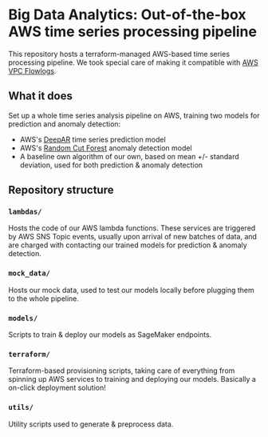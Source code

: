 # Big Data Analytics: Out-of-the-box AWS time series processing pipeline

This repository hosts a terraform-managed AWS-based time series processing pipeline. We took special care of making it compatible with [AWS VPC Flowlogs](https://docs.aws.amazon.com/vpc/latest/userguide/flow-logs.html).



## What it does

Set up a whole time series analysis pipeline on AWS, training two models for prediction and anomaly detection:
- AWS's [DeepAR](https://docs.aws.amazon.com/sagemaker/latest/dg/deepar.html) time series prediction model
- AWS's [Random Cut Forest](https://docs.aws.amazon.com/sagemaker/latest/dg/randomcutforest.html) anomaly detection model
- A baseline own algorithm of our own, based on mean +/- standard deviation, used for both prediction & anomaly detection

## Repository structure

### `lambdas/`

Hosts the code of our AWS lambda functions. These services are triggered by AWS SNS Topic events, usually upon arrival of new batches of data, and are charged with contacting our trained models for prediction & anomaly detection. 

### `mock_data/`

Hosts our mock data, used to test our models locally before plugging them to the whole pipeline.

### `models/`

Scripts to train & deploy our models as SageMaker endpoints.

### `terraform/`

Terraform-based provisioning scripts, taking care of everything from spinning up AWS services to training and deploying our models. Basically a on-click deployment solution!

### `utils/`

Utility scripts used to generate & preprocess data.